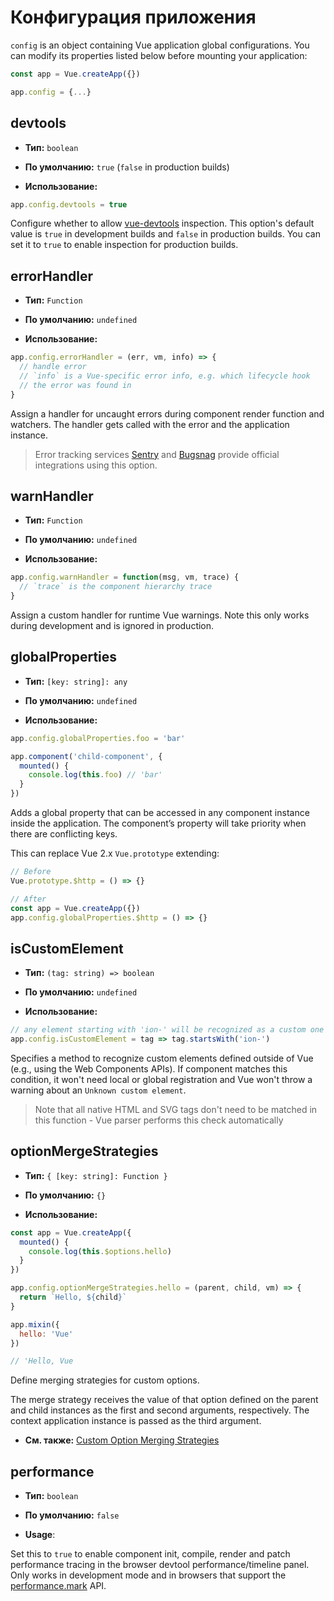 # Конфигурация приложения

`config` is an object containing Vue application global configurations. You can modify its properties listed below before mounting your application:

```js
const app = Vue.createApp({})

app.config = {...}
```

## devtools

- **Тип:** `boolean`

- **По умолчанию:** `true` (`false` in production builds)

- **Использование:**

```js
app.config.devtools = true
```

Configure whether to allow [vue-devtools](https://github.com/vuejs/vue-devtools) inspection. This option's default value is `true` in development builds and `false` in production builds. You can set it to `true` to enable inspection for production builds.

## errorHandler

- **Тип:** `Function`

- **По умолчанию:** `undefined`

- **Использование:**

```js
app.config.errorHandler = (err, vm, info) => {
  // handle error
  // `info` is a Vue-specific error info, e.g. which lifecycle hook
  // the error was found in
}
```

Assign a handler for uncaught errors during component render function and watchers. The handler gets called with the error and the application instance.

> Error tracking services [Sentry](https://sentry.io/for/vue/) and [Bugsnag](https://docs.bugsnag.com/platforms/browsers/vue/) provide official integrations using this option.

## warnHandler

- **Тип:** `Function`

- **По умолчанию:** `undefined`

- **Использование:**

```js
app.config.warnHandler = function(msg, vm, trace) {
  // `trace` is the component hierarchy trace
}
```

Assign a custom handler for runtime Vue warnings. Note this only works during development and is ignored in production.

## globalProperties

- **Тип:** `[key: string]: any`

- **По умолчанию:** `undefined`

- **Использование:**

```js
app.config.globalProperties.foo = 'bar'

app.component('child-component', {
  mounted() {
    console.log(this.foo) // 'bar'
  }
})
```

Adds a global property that can be accessed in any component instance inside the application. The component’s property will take priority when there are conflicting keys.

This can replace Vue 2.x `Vue.prototype` extending:

```js
// Before
Vue.prototype.$http = () => {}

// After
const app = Vue.createApp({})
app.config.globalProperties.$http = () => {}
```

## isCustomElement

- **Тип:** `(tag: string) => boolean`

- **По умолчанию:** `undefined`

- **Использование:**

```js
// any element starting with 'ion-' will be recognized as a custom one
app.config.isCustomElement = tag => tag.startsWith('ion-')
```

Specifies a method to recognize custom elements defined outside of Vue (e.g., using the Web Components APIs). If component matches this condition, it won't need local or global registration and Vue won't throw a warning about an `Unknown custom element`.

> Note that all native HTML and SVG tags don't need to be matched in this function - Vue parser performs this check automatically

## optionMergeStrategies

- **Тип:** `{ [key: string]: Function }`

- **По умолчанию:** `{}`

- **Использование:**

```js
const app = Vue.createApp({
  mounted() {
    console.log(this.$options.hello)
  }
})

app.config.optionMergeStrategies.hello = (parent, child, vm) => {
  return `Hello, ${child}`
}

app.mixin({
  hello: 'Vue'
})

// 'Hello, Vue
```

Define merging strategies for custom options.

The merge strategy receives the value of that option defined on the parent and child instances as the first and second arguments, respectively. The context application instance is passed as the third argument.

- **См. также:** [Custom Option Merging Strategies](../guide/mixins.html#custom-option-merge-strategies)

## performance

- **Тип:** `boolean`

- **По умолчанию:** `false`

- **Usage**:

Set this to `true` to enable component init, compile, render and patch performance tracing in the browser devtool performance/timeline panel. Only works in development mode and in browsers that support the [performance.mark](https://developer.mozilla.org/en-US/docs/Web/API/Performance/mark) API.
